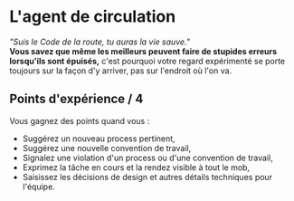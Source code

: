 # L'agent de circulation
_"Suis le Code de la route, tu auras la vie sauve."_  
__Vous savez que même les meilleurs peuvent faire de stupides erreurs lorsqu'ils sont épuisés,__ 
c'est pourquoi votre regard expérimenté se porte toujours sur la façon d'y arriver, pas sur l'endroit où l'on va.
 
## Points d'expérience / 4 
Vous gagnez des points quand vous :
* Suggérez un nouveau process pertinent,
* Suggérez une nouvelle convention de travail,
* Signalez une violation d'un process ou d'une convention de travail,
* Exprimez la tâche en cours et la rendez visible à tout le mob,
* Saisissez les décisions de design et autres détails techniques pour l'équipe.
